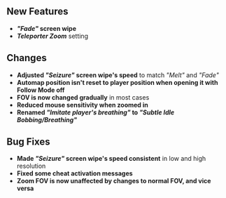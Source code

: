 ## New Features

- **_"Fade"_ screen wipe**
- _**Teleporter Zoom**_ setting

## Changes

- **Adjusted _"Seizure"_ screen wipe's speed** to match _"Melt"_ and _"Fade"_
- **Automap position isn't reset to player position when opening it with Follow Mode off**
- **FOV is now changed gradually** in most cases
- **Reduced mouse sensitivity when zoomed in**
- **Renamed _"Imitate player's breathing"_ to _"Subtle Idle Bobbing/Breathing"_**

## Bug Fixes

- **Made _"Seizure"_ screen wipe's speed consistent** in low and high resolution
- **Fixed some cheat activation messages**
- **Zoom FOV is now unaffected by changes to normal FOV, and vice versa**
